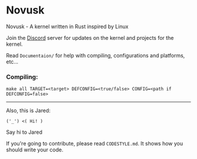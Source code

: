 # Novusk

Novusk - A kernel written in Rust inspired by Linux

Join the [Discord](https://discord.gg/hcVcCugVFP) server for updates on the kernel and projects for the kernel.

Read ``Documentaion/`` for help with compiling, configurations and platforms, etc...

### Compiling:
```commandline
make all TARGET=<target> DEFCONFIG=<true/false> CONFIG=<path if DEFCONFIG=false>
```

---

Also, this is Jared:
```commandline
('_') <( Hi! )
```

Say hi to Jared

If you're going to contribute, please read ``CODESTYLE.md``. It shows how you should write your code.
